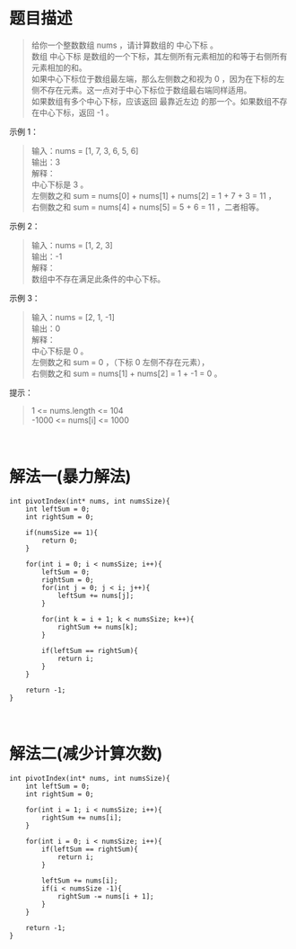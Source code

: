 # **题目描述**
>给你一个整数数组 nums ，请计算数组的 中心下标 。  
>数组 中心下标 是数组的一个下标，其左侧所有元素相加的和等于右侧所有元素相加的和。  
>如果中心下标位于数组最左端，那么左侧数之和视为 0 ，因为在下标的左侧不存在元素。这一点对于中心下标位于数组最右端同样适用。  
>如果数组有多个中心下标，应该返回 最靠近左边 的那一个。如果数组不存在中心下标，返回 -1 。  

示例 1：  
>输入：nums = [1, 7, 3, 6, 5, 6]  
>输出：3  
>解释：  
>中心下标是 3 。  
>左侧数之和 sum = nums[0] + nums[1] + nums[2] = 1 + 7 + 3 = 11 ，  
>右侧数之和 sum = nums[4] + nums[5] = 5 + 6 = 11 ，二者相等。  

示例 2：  
>输入：nums = [1, 2, 3]  
>输出：-1  
>解释：  
>数组中不存在满足此条件的中心下标。  

示例 3：  
>输入：nums = [2, 1, -1]  
>输出：0  
>解释：  
>中心下标是 0 。  
>左侧数之和 sum = 0 ，（下标 0 左侧不存在元素），  
>右侧数之和 sum = nums[1] + nums[2] = 1 + -1 = 0 。  

提示：  
>1 <= nums.length <= 104  
>-1000 <= nums[i] <= 1000  

<br/>

# **解法一(暴力解法)**
    int pivotIndex(int* nums, int numsSize){
        int leftSum = 0;
        int rightSum = 0;

        if(numsSize == 1){
            return 0;
        }

        for(int i = 0; i < numsSize; i++){
            leftSum = 0;
            rightSum = 0;
            for(int j = 0; j < i; j++){
                leftSum += nums[j];
            }

            for(int k = i + 1; k < numsSize; k++){
                rightSum += nums[k];
            }

            if(leftSum == rightSum){
                return i;
            }
        }

        return -1;
    }

<br/>

# **解法二(减少计算次数)**
    int pivotIndex(int* nums, int numsSize){
        int leftSum = 0;
        int rightSum = 0;

        for(int i = 1; i < numsSize; i++){
            rightSum += nums[i];
        }

        for(int i = 0; i < numsSize; i++){
            if(leftSum == rightSum){
                return i;
            }

            leftSum += nums[i];
            if(i < numsSize -1){
                rightSum -= nums[i + 1];
            }   
        }

        return -1;
    }